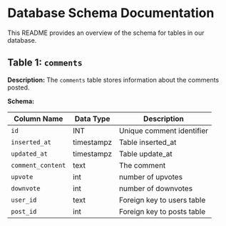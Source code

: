 # Database Schema Documentation

This README provides an overview of the schema for tables in our database.

## Table 1: `comments`

**Description:** The `comments` table stores information about the comments posted.

**Schema:**

| Column Name | Data Type   | Description                |
|-------------|-------------|----------------------------|
| `id`   | INT         | Unique comment identifier      |
| `inserted_at`  | timestampz | Table inserted_at        |
| `updated_at`     | timestampz| Table update_at       |
| `comment_content`  | text | The comment       |
| `upvote`| int   | number of upvotes  |
| `downvote`|  int  | number of downvotes |
| `user_id`|  text  | Foreign key to users table |
| `post_id`|  int  | Foreign key to posts table |


